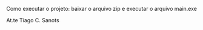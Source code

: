 Como executar o projeto: baixar o arquivo zip e executar o arquivo main.exe


At.te Tiago C. Sanots
